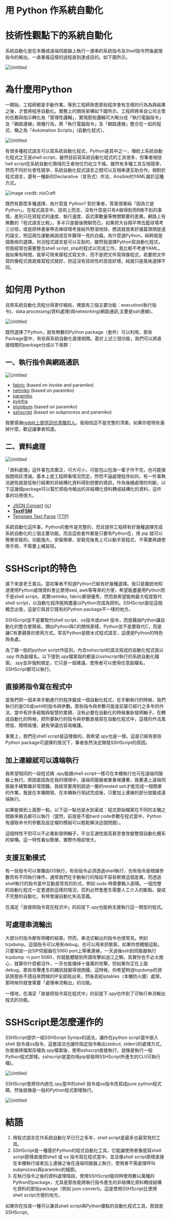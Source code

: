# 用 Python 作系統自動化

# 技術性觀點下的系統自動化

系統自動化是在本機或遠端伺服器上執行一連串的系統指令及Shell指令然後處理指令的輸出。一直重複這樣的過程直到達成目的。如下圖所示。

![Untitled](automationinpython/0.png)

# 為什麼用Python

一開始，工程師都是手動作業。等到工程師熟悉那些程序會有怎樣的行為為與結果之後，才會將程序自動化。實務上的關係架構如下圖所示。工程師將來自公司主管的任務與指示轉化為「管理性邏輯」，實現那些邏輯可大略分成「執行電腦指令」及「網路連線」兩種行為，將「執行電腦指令」及「網路連線」整合在一起的程式，稱之為「Automation Scripts」(自動化程式）。

![Untitled](automationinpython/1.png)

有很多種程式語言可以寫系統自動化程式，Python是其中之一，傳統上系統自動化程式之王是shell script，雖然目前寫系統自動化程式的工具很多，但筆者相信hell script在系統自動化領域的王者地位仍屹立不搖。雖然有多種工具互相競爭，然而不同於社會性競爭，系統自動化程式語言之間可以互相串連互助合作。相對於程式語言，還有一種新的Declarative（宣告式）作法，Ansible的YAML屬於這種方式。

![image [credit: nixCraft](https://www.facebook.com/nixcraft/posts/pfbid02b7uUDRR9jZpMzdKMzrVsmxm48PkS4TCDX9hJjiL2fBsGdov6s5FPJEy31zMKwmwKl)](https://www.facebook.com/nixcraft/posts/pfbid02b7uUDRR9jZpMzdKMzrVsmxm48PkS4TCDX9hJjiL2fBsGdov6s5FPJEy31zMKwmwKl)

既然有那麼多種選擇，為什麼是 Python? 對於筆者，答案很單純「因為它是Python」。在程式語言中，技術上而言，沒有什麼是只有A做得到而B做不到的事情。差別只在寫程式的速度、執行速度、函式庫數量等無關緊要的差異。網路上有無數的「程式語言比較」，多半只是飯後閒聊而已。如果把大谷翔平帶去籃球場考三分球，或是把林書豪帶去棒球場考接殺外野滾地球，應該就發表好幾篇頭頭是道的論文，把這兩位運動員說成百年難得一見的白癡。為什麼選Python，純粹就是個風格的選擇。何況程式語言是可以互助的，雖然我選擇Python寫自動化程式，但我經常也需要整合shell script, php的程式以完成工作。我比較不考慮YAML。我如果有時間，我寧可用來替程式寫文件，而不是把文件寫得像程式，若要把文件寫的像程式我直接寫程式就好。但這沒有技術性的高低好壞，純就只是風格選擇不同。

# 如何用 Python

且將系統自動化流程分得更仔細些，裡面有三個主要功能：execution(執行指令)、data processing(資料處理)與networking(網路通訊;主要是ssh連線)。 

![Untitled](automationinpython/3.png)

既然選擇了Python，就有無數的Python package（套件）可以利用，那些Package當中，有些與系統自動化直接相關。基於上述三個功能，我們可以將直接相關的package分成以下兩群：

## 一、執行指令與網路通訊

![Untitled](automationinpython/4.png)

- [fabric](https://www.fabfile.org/) (based on invoke and paramiko)
- [netmiko](https://github.com/ktbyers/netmiko) (based on paramiko)
- [paramiko](https://www.paramiko.org/)
- [pyinfra](https://pyinfra.com/)
- [plumbum](https://plumbum.readthedocs.io/en/latest/remote.html) (based on paramiko)
- [sshscript](https://iapyeh.github.io/sshscript/index) (based on subprocess and paramiko)

我要感謝[reddit上提供這份清單的人](https://www.reddit.com/r/Python/comments/x9k040/sshscript_integrate_subprocess_and_paramiko_to/)。我相信這不是完整的清單。如果你發現有漏掉什麼，歡迎讓筆者知道。

## 二、資料處理

![Untitled](automationinpython/5.png)

「資料處理」這件事包含廣泛，可大可小，可能包山包海一輩子作不完，也可能彈指間飛灰湮滅。基本上是工程師看情況而定。然而不論處理程序如何，有一件事無法避免就是從執行結果的非結構化資料得到想要的資訊，作為後續處理的判斷。以下這幾個package可以幫忙把指令輸出的非結構化資料轉成結構化的資料，這件事的功用很大。

- [JSON Convert](https://github.com/kellyjonbrazil/jc) ([jc](https://github.com/kellyjonbrazil/jc))
- ****[TextFSM](https://github.com/google/textfsm)****
- [Template Text Parse](https://github.com/dmulyalin/ttp) ([TTP)](https://github.com/dmulyalin/ttp)

系統自動化這件事，Python的套件是完整的，而且提供工程師有好幾種選擇完成系統自動化的三個主要功能。而且這些套件都是只要有Python在，用 pip 就可以簡單安裝的。功能強大，安裝簡單，安裝完後馬上可以動手寫程式，不需要再讀使用手冊，不需要上補習班。

# SSHScript的特色

接下來是老王賣瓜。當初筆者不知道Python已經有好幾種選擇。我只是籠統地知道使用Python處理資料會比使用sed, awk等等來的方便，希望能盡量用Python而不是shell script。其實netmiko, fabric都很優秀，然而我希望能夠最大程度取代shell script，以自動化程序能夠盡量以Python完成為原則。SSHScript是從這個概念出發，這是它與其它既有的Python package不一樣的地方。

SSHScript並不是要取代shell script、os指令或shell 指令，而是藉由Python讓自動化的整合更簡易。類似Python與C的關係那樣，Python並不是要取代C，而是讓C有更親善的使用方式。常言Python是膠水式程式語言，這便是Python的特色與長處。

為了跟一般的python script作區別，內含sshscript的語法寫成的自動化程式我以 .spy 作為副檔名。以下提到.spy檔案指的都是以sshscript執行的系統自動化檔案。.spy並非強制規定，它只是一個建議，使用者可以使用任意副檔名，SSHScript都可以執行。

## 直接將指令寫在程式中

當我們把一個本來手動進行的程序變成一個自動化程式，在手動執行的時候，我們執行的是OS或sehll的指令與參數。那些指令與參數可能是前輩已經行之多年的作法，當中有許多經驗與智慧的累積，沒有必要在自動化的時候重新發明輪子。在轉成自動化的時候，把所要執行的指令與參數直接寫在自動化程式中，這樣的作法風險低、簡明易懂，避免爭議也容易維護。

事實上，我們在shell script是這樣做的。我希望.spy也是一樣。這是已經有那些Python package可選擇的情況下，筆者依然決定開發SSHScript的原因。

## 加上連線就可以遠端執行

我希望相同的一段程式碼 .spy能跟shell script一樣可在本機執行也可在遠端伺服器上執行。原因是因為在我的環境中，遠端伺服器被重重保護著，我要連上遠端伺服器手續繁雜非常困難。我經常要用到超過一層的nested ssh才能完成一個簡單的作業。我是在本機開發，在本機執行測試完成後，只要加上連線的部分就變成遠端執行。

如果能做到上面那一點，以下這一點也是水到渠成：程式原始檔案在不同的主機之間搬來搬去都可以執行（當然，前提是不能hard code參數在程式當中，Python有讀取命令列參數及設定檔的模組可以輕鬆解決這個問題）。

這個特性不但可以不必重新發明輪子，平台互通性提高甚至會改變整個自動化體系的架構。這一特性看似簡單，實際作用卻很大。

## 支援互動模式

有一些指令可以單獨由OS執行，有些指令必須透過shell執行，也有指令是根據參數而有不同執行條件。通常我們在手動執行的階段不容易察覺這個差異。而透過shell執行的指令當中互動是常見的形式，例如 sudo 時需要輸入密碼。一個完整的自動化程式一定會遇到這樣的情況，否則必然會產生需要人工介入的斷點，變成不完整的自動化，有時會讓自動化失去意義。

在滿足「直接把指令寫在程式中」的前提下.spy也能夠支援執行這一類型的程式。

## 可處理串流輸出

大部分的指令都有明確的結束。然而，串流式輸出的指令也很常見。例如tcpdump。這個指令可以用來debug，也可以用來抓駭客。如果你想體驗這點，只要架設一台SIP伺服器在5060 port上等著連線，一天過後ssh到伺服器執行tcpdump -n port 5060，你就能體驗到所謂攻擊如過江之鯽。其實你也不必太擔心，就算你什麼都沒作，一天也能擋掉十幾萬的攻擊。但如果你正在上面debug，那些攻擊產生的雜訊就變得很困擾。這時候，你希望夠過tcpdump的資訊將那些不請自來問候的IP全部挑出來，然後丟給iptables（本機防火牆）處理，那時候你就會需要「處理串流輸出」的功能。

一樣地，在滿足「直接把指令寫在程式中」的前提下.spy也作到了可執行串流輸出程式的功能。

# SSHScript是怎麼運作的

SSHScript提供一組SSHScript Syntax的語法，讓你在python script當中嵌入shell 指令或os指令，這套語法也讓你指定指令輸出(stdout, stderr)的處理方式。你直接將檔案存檔為.spy檔案後，使用sshscrpt直接執行，就像是執行一般Python程式那樣。sshscript是當你用pip安裝時SSHScript所產生的CLI(可執行檔)。

![Untitled](automationinpython/6.png)

SSHScript會將你內嵌在.spy當中的shell 指令或os指令改寫成pure python程式碼，然後就像是一般的Python程式那樣執行。

![Untitled](automationinpython/7.png)

# 結語

1. 用程式語言在作系統自動化早已行之多年，shell script是最多也最常見的工具。
2. SSHScript是一種基於Python的程式自動化工具，它能讓使用者像是寫shell script那樣直接把shell 或 os 指令寫在程式當中，並且像shell script那樣直接在本機執行或者加上連線之後在遠端伺服器上執行，使用者不需處理呼叫subprocess與paramiko的細節。
3. 在執行指令之後的資料處理階段，使用SSHScript能同時使用數以萬種的Python的package，尤其是那些能將執行指令產生的非結構化資料轉成結構化資料的那些package（例如 json convert)。這是使用SSHScript比使用shell script方便的地方。

如果你在找尋一種可以兼具shell script與Python優點的自動化程式工具，那就是SSHScript。